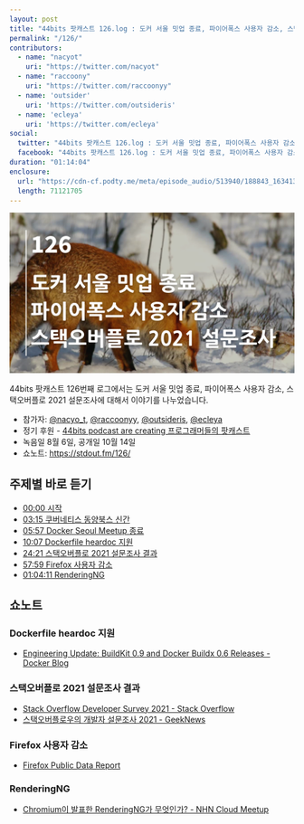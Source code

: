 ```yaml
---
layout: post
title: "44bits 팟캐스트 126.log : 도커 서울 밋업 종료, 파이어폭스 사용자 감소, 스택오버플로 2021 설문조사"
permalink: "/126/"
contributors: 
  - name: "nacyot"
    uri: "https://twitter.com/nacyot"
  - name: "raccoony"
    uri: "https://twitter.com/raccoonyy"
  - name: 'outsider'
    uri: 'https://twitter.com/outsideris'
  - name: 'ecleya'
    uri: 'https://twitter.com/ecleya'
social:
  twitter: "44bits 팟캐스트 126.log : 도커 서울 밋업 종료, 파이어폭스 사용자 감소, 스택오버플로 2021 설문조사"
  facebook: "44bits 팟캐스트 126.log : 도커 서울 밋업 종료, 파이어폭스 사용자 감소, 스택오버플로 2021 설문조사"
duration: "01:14:04"
enclosure:
  url: "https://cdn-cf.podty.me/meta/episode_audio/513940/188843_1634139290185.mp3"
  length: 71121705
---
```


![](https://github.com/44bits/stdout.fm/raw/master/_posts/images/44bits-126-log.png)

44bits 팟캐스트 126번째 로그에서는 도커 서울 밋업 종료, 파이어폭스 사용자 감소, 스택오버플로 2021 설문조사에 대해서 이야기를 나누었습니다.

* 참가자: [@nacyo_t][nac], [@raccoonyy][rac], [@outsideris][out], [@ecleya][ecl]
* 정기 후원 - [44bits podcast are creating 프로그래머들의 팟캐스트](https://www.patreon.com/44bits_podcast)
* 녹음일 8월 6일, 공개일 10월 14일
* 쇼노트: https://stdout.fm/126/

[nac]: https://twitter.com/nacyo_t
[rac]: https://twitter.com/raccoonyy
[out]: https://twitter.com/outsideris
[ecl]: https://twitter.com/ecleya



## 주제별 바로 듣기

* <a href="#" onclick="jumpPlayer(0.0); return false;">00:00 시작</a>
* <a href="#" onclick="jumpPlayer(195.0); return false;">03:15 쿠버네티스 동양북스 신간</a>
* <a href="#" onclick="jumpPlayer(357.0); return false;">05:57 Docker Seoul Meetup 종료</a>
* <a href="#" onclick="jumpPlayer(607.0); return false;">10:07 Dockerfile heardoc 지원</a>
* <a href="#" onclick="jumpPlayer(1461.0); return false;">24:21 스택오버플로 2021 설문조사 결과</a>
* <a href="#" onclick="jumpPlayer(3479.0); return false;">57:59 Firefox 사용자 감소</a>
* <a href="#" onclick="jumpPlayer(3851.0); return false;">01:04:11 RenderingNG</a>


## 쇼노트

### Dockerfile heardoc 지원

* [Engineering Update: BuildKit 0.9 and Docker Buildx 0.6 Releases - Docker Blog](https://www.docker.com/blog/engineering-update-buildkit-0-9-and-docker-buildx-0-6-releases/)


### 스택오버플로 2021 설문조사 결과

* [Stack Overflow Developer Survey 2021 - Stack Overflow](https://insights.stackoverflow.com/survey/2021)
* [스택오버플로우의 개발자 설문조사 2021 - GeekNews](https://news.hada.io/topic?id=4765)


### Firefox 사용자 감소

* [Firefox Public Data Report](https://data.firefox.com/dashboard/user-activity)


### RenderingNG

* [Chromium이 발표한 RenderingNG가 무엇인가? - NHN Cloud Meetup](https://meetup.toast.com/posts/293)
